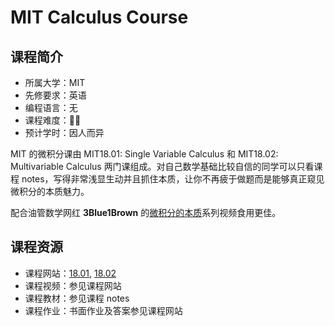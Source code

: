 # MIT Calculus Course

## 课程简介

- 所属大学：MIT
- 先修要求：英语
- 编程语言：无
- 课程难度：🌟🌟
- 预计学时：因人而异

MIT 的微积分课由 MIT18.01: Single Variable Calculus 和 MIT18.02: Multivariable Calculus 两门课组成。对自己数学基础比较自信的同学可以只看课程 notes，写得非常浅显生动并且抓住本质，让你不再疲于做题而是能够真正窥见微积分的本质魅力。

配合油管数学网红 **3Blue1Brown** 的[微积分的本质](https://www.youtube.com/playlist?list=PLZHQObOWTQDMsr9K-rj53DwVRMYO3t5Yr)系列视频食用更佳。

## 课程资源

- 课程网站：[18.01](https://ocw.mit.edu/courses/mathematics/18-01sc-single-variable-calculus-fall-2010/syllabus/), [18.02](https://ocw.mit.edu/courses/mathematics/18-02sc-multivariable-calculus-fall-2010/)
- 课程视频：参见课程网站
- 课程教材：参见课程 notes
- 课程作业：书面作业及答案参见课程网站
